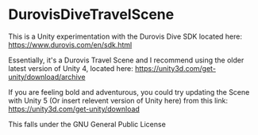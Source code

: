 
# DurovisDiveTravelScene

This is a Unity experimentation with the Durovis Dive SDK located here: https://www.durovis.com/en/sdk.html

Essentially, it's a Durovis Travel Scene and I recommend using the older latest version of Unity 4, located here: https://unity3d.com/get-unity/download/archive

If you are feeling bold and adventurous, you could try updating the Scene with Unity 5 (Or insert relevent version of Unity here) from this link: https://unity3d.com/get-unity/download

This falls under the GNU General Public License
